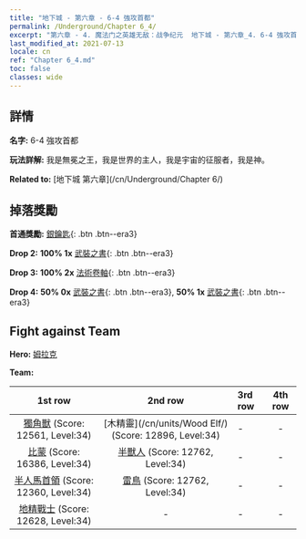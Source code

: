 ```yaml
---
title: "地下城 - 第六章 - 6-4 強攻首都"
permalink: /Underground/Chapter 6_4/
excerpt: "第六章 - 4. 魔法门之英雄无敌：战争纪元  地下城 - 第六章_4. 6-4 強攻首都"
last_modified_at: 2021-07-13
locale: cn
ref: "Chapter 6_4.md"
toc: false
classes: wide
---
```


## 詳情

 **名字:** 6-4 強攻首都

 **玩法詳解:**       我是無冕之王，我是世界的主人，我是宇宙的征服者，我是神。

 **Related to:** [地下城 第六章](/cn/Underground/Chapter 6/)

## 掉落獎勵

 **首通獎勵:** [銀鑰匙](/cn/Items/con_693/){: .btn .btn--era3}

 **Drop 2:** **100% 1x** [武裝之書](/cn/Items/mat_32/){: .btn .btn--era3}

 **Drop 3:** **100% 2x** [法術卷軸](/cn/Items/con_694/){: .btn .btn--era3}

 **Drop 4:** **50% 0x** [武裝之書](/cn/Items/mat_25/){: .btn .btn--era3}, **50% 1x** [武裝之書](/cn/Items/mat_25/){: .btn .btn--era3}


## Fight against Team
 **Hero:** [姆拉克](/cn/heroes/Mullich/)

 **Team:**


  | 1st row | 2nd row | 3rd row | 4th row |
  |:----:|:----:|:----|:----:|
  | [獨角獸](/cn/units/Unicorn/) (Score: 12561, Level:34)  | [木精靈](/cn/units/Wood Elf/) (Score: 12896, Level:34)  | - | - |
  | [比蒙](/cn/units/Behemoth/) (Score: 16386, Level:34)  | [半獸人](/cn/units/Orc/) (Score: 12762, Level:34)  | - | - |
  | [半人馬首領](/cn/units/Centaur/) (Score: 12360, Level:34)  | [雷鳥](/cn/units/Roc/) (Score: 12762, Level:34)  | - | - |
  | [地精戰士](/cn/units/Goblin/) (Score: 12628, Level:34)  | - | - | - |


